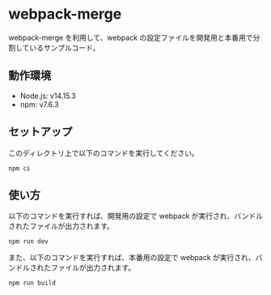 # webpack-merge

webpack-merge を利用して、webpack の設定ファイルを開発用と本番用で分割しているサンプルコード。

## 動作環境

- Node.js: v14.15.3
- npm: v7.6.3

## セットアップ

このディレクトリ上で以下のコマンドを実行してください。

```
npm ci
```

## 使い方

以下のコマンドを実行すれば、開発用の設定で webpack が実行され、バンドルされたファイルが出力されます。

```
npm run dev
```

また、以下のコマンドを実行すれば、本番用の設定で webpack が実行され、バンドルされたファイルが出力されます。

```
npm run build
```
